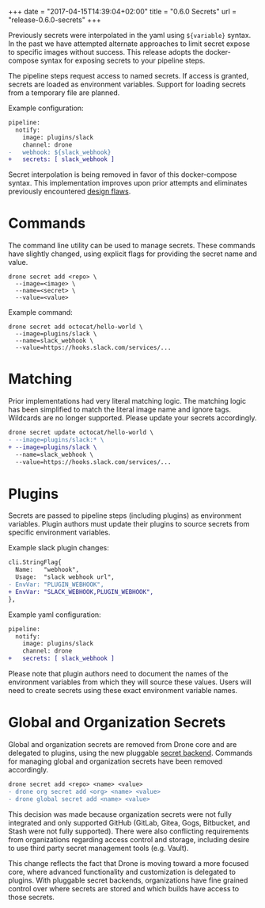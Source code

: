 +++
date = "2017-04-15T14:39:04+02:00"
title = "0.6.0 Secrets"
url = "release-0.6.0-secrets"
+++

Previously secrets were interpolated in the yaml using `${variable}` syntax. In the past we have attempted alternate approaches to limit secret expose to specific images without success. This release adopts the docker-compose syntax for exposing secrets to your pipeline steps.

The pipeline steps request access to named secrets. If access is granted, secrets are loaded as environment variables. Support for loading secrets from a temporary file are planned.

Example configuration:

```diff
pipeline:
  notify:
    image: plugins/slack
    channel: drone
-   webhook: ${slack_webhook}
+   secrets: [ slack_webhook ]
```

Secret interpolation is being removed in favor of this docker-compose syntax. This implementation improves upon prior attempts and eliminates previously encountered [design flaws](https://github.com/drone/drone/issues/1888).

# Commands

The command line utility can be used to manage secrets. These commands have slightly changed, using explicit flags for providing the secret name and value.

```text
drone secret add <repo> \
  --image=<image> \
  --name=<secret> \
  --value=<value>
```

Example command:

```text
drone secret add octocat/hello-world \
  --image=plugins/slack \
  --name=slack_webhook \
  --value=https://hooks.slack.com/services/...
```

# Matching

Prior implementations had very literal matching logic. The matching logic has been simplified to match the literal image name and ignore tags. Wildcards are no longer supported. Please update your secrets accordingly.

```diff
drone secret update octocat/hello-world \
- --image=plugins/slack:* \
+ --image=plugins/slack \
  --name=slack_webhook \
  --value=https://hooks.slack.com/services/...
```

# Plugins

Secrets are passed to pipeline steps (including plugins) as environment variables. Plugin authors must update their plugins to source secrets from specific environment variables.

Example slack plugin changes:

```diff
cli.StringFlag{
  Name:   "webhook",
  Usage:  "slack webhook url",
- EnvVar: "PLUGIN_WEBHOOK",
+ EnvVar: "SLACK_WEBHOOK,PLUGIN_WEBHOOK",
},
```

Example yaml configuration:

```diff
pipeline:
  notify:
    image: plugins/slack
    channel: drone
+   secrets: [ slack_webhook ]
```

Please note that plugin authors need to document the names of the environment variables from which they will source these values. Users will need to create secrets using these exact environment variable names.

# Global and Organization Secrets

Global and organization secrets are removed from Drone core and are delegated to plugins, using the new pluggable [secret backend](https://github.com/drone/drone/issues/1997). Commands for managing global and organization secrets have been removed accordingly.

```diff
drone secret add <repo> <name> <value>
- drone org secret add <org> <name> <value>
- drone global secret add <name> <value>
```

This decision was made because organization secrets were not fully integrated and only supported GitHub (GitLab, Gitea, Gogs, Bitbucket, and Stash were not fully supported). There were also conflicting requirements from organizations regarding access control and storage, including desire to use third party secret management tools (e.g. Vault).

This change reflects the fact that Drone is moving toward a more focused core, where advanced functionality and customization is delegated to plugins. With pluggable secret backends, organizations have fine grained control over where secrets are stored and which builds have access to those secrets.
